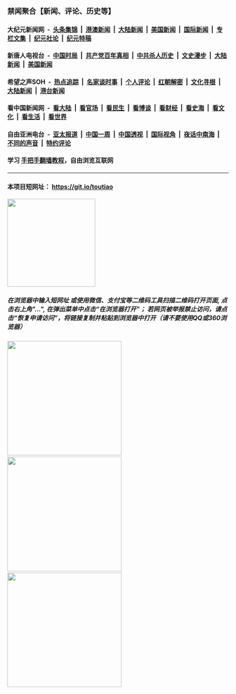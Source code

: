 ### 禁闻聚合【新闻、评论、历史等】

#### 大纪元新闻网 &nbsp;-&nbsp; [头条集锦](indexes/E头条集锦.md?t=02081822) &nbsp;|&nbsp; [港澳新闻](indexes/E港澳新闻.md?t=02081822)  &nbsp;|&nbsp; [大陆新闻](indexes/E大陆新闻.md?t=02081822) &nbsp;|&nbsp; [美国新闻](indexes/E美国新闻.md?t=02081822) &nbsp;|&nbsp; [国际新闻](indexes/E国际新闻.md?t=02081822) &nbsp;|&nbsp; [专栏文集](indexes/E专栏文集.md?t=02081822) &nbsp;|&nbsp; [纪元社论](indexes/E纪元社论.md?t=02081822) &nbsp;|&nbsp; [纪元特稿](indexes/E纪元特稿.md?t=02081822) 

#### 新唐人电视台 &nbsp;-&nbsp; [中国时局](indexes/N中国时局.md?t=02081822) &nbsp;|&nbsp; [共产党百年真相](indexes/N共产党百年真相.md?t=02081822) &nbsp;|&nbsp; [中共杀人历史](indexes/N中共杀人历史.md?t=02081822) &nbsp;|&nbsp; [文史漫步](indexes/N文史漫步.md?t=02081822) &nbsp;|&nbsp; [大陆新闻](indexes/N大陆新闻.md?t=02081822) &nbsp;|&nbsp; [美国新闻](indexes/N美国新闻.md?t=02081822)

#### 希望之声SOH &nbsp;-&nbsp; [热点追踪](indexes/H热点追踪.md?t=02081822) &nbsp;|&nbsp; [名家谈时事](indexes/H名家谈时事.md?t=02081822) &nbsp;|&nbsp; [个人评论](indexes/H个人评论.md?t=02081822)  &nbsp;|&nbsp; [红朝解密](indexes/H红朝解密.md?t=02081822) &nbsp;|&nbsp; [文化寻根](indexes/H文化寻根.md?t=02081822) &nbsp;|&nbsp; [大陆新闻](indexes/H大陆新闻.md?t=02081822) &nbsp;|&nbsp; [港台新闻](indexes/H港台新闻.md?t=02081822)

#### 看中国新闻网 &nbsp;-&nbsp; [看大陆](indexes/S看大陆.md?t=02081822) &nbsp;|&nbsp; [看官场](indexes/S看官场.md?t=02081822) &nbsp;|&nbsp; [看民生](indexes/S看民生.md?t=02081822)  &nbsp;|&nbsp; [看博谈](indexes/S看博谈.md?t=02081822) &nbsp;|&nbsp; [看财经](indexes/S看财经.md?t=02081822) &nbsp;|&nbsp; [看史海](indexes/S看史海.md?t=02081822) &nbsp;|&nbsp; [看文化](indexes/S看文化.md?t=02081822) &nbsp;|&nbsp; [看生活](indexes/S看生活.md?t=02081822) &nbsp;|&nbsp; [看世界](indexes/S看世界.md?t=02081822)

#### 自由亚洲电台 &nbsp;-&nbsp; [亚太报道](indexes/R亚太报道.md?t=02081822) &nbsp;|&nbsp; [中国一周](indexes/R中国一周.md?t=02081822) &nbsp;|&nbsp; [中国透视](indexes/R中国透视.md?t=02081822)  &nbsp;|&nbsp; [国际视角](indexes/R国际视角.md?t=02081822) &nbsp;|&nbsp; [夜话中南海](indexes/R夜话中南海.md?t=02081822) &nbsp;|&nbsp; [不同的声音](indexes/R不同的声音.md?t=02081822) &nbsp;|&nbsp; [特约评论](indexes/R特约评论.md?t=02081822)

#### 学习 [手把手翻墙教程](https://github.com/gfw-breaker/guides/wiki)，自由浏览互联网

----

#### 本项目短网址： https://git.io/toutiao
<img src="https://raw.githubusercontent.com/gfw-breaker/banned-news/master/scripts/img/qr.png" width="200px"/>  

##### 在浏览器中输入短网址 或使用微信、支付宝等二维码工具扫描二维码打开页面, 点击右上角"...", 在弹出菜单中点击“在浏览器打开”； 若网页被举报禁止访问，请点击“恢复申请访问”，将链接复制并粘贴到浏览器中打开（请不要使用QQ或360浏览器）

<img src="https://raw.githubusercontent.com/gfw-breaker/banned-news/master/scripts/img/1.png" width="260px"/> &nbsp; <img src="https://raw.githubusercontent.com/gfw-breaker/banned-news/master/scripts/img/2.png" width="260px"/> &nbsp; <img src="https://raw.githubusercontent.com/gfw-breaker/banned-news/master/scripts/img/3.png" width="260px"/>
